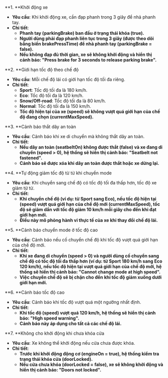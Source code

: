 
**1. **Khởi động xe

* **Yêu cầu**: Khi khởi động xe, cần đạp phanh trong 3 giây để nhả phanh tay.
* **Chi tiết**:
  * **Phanh tay (**parkingBrake**) ban đầu ở trạng thái khóa (**true**).**
  * **Người dùng phải đạp phanh liên tục trong 3 giây (được theo dõi bằng biến **brakePressTime**) để nhả phanh tay (**parkingBrake = false**).**
  * **Nếu không đạp đủ thời gian, xe sẽ không khởi động và hiển thị cảnh báo: "Press brake for 3 seconds to release parking brake".**

**2. **Giới hạn tốc độ theo chế độ

* **Yêu cầu**: Mỗi chế độ lái có giới hạn tốc độ tối đa riêng.
* **Chi tiết**:
  * **Sport**: Tốc độ tối đa là 180 km/h.
  * **Eco**: Tốc độ tối đa là 120 km/h.
  * **Snow/Off-road**: Tốc độ tối đa là 80 km/h.
  * **Normal**: Tốc độ tối đa là 150 km/h.
  * **Tốc độ hiện tại của xe (**speed**) sẽ không vượt quá giới hạn của chế độ đang chọn (**currentMaxSpeed**).**

**3. **Cảnh báo thắt dây an toàn

* **Yêu cầu**: Cảnh báo khi xe di chuyển mà không thắt dây an toàn.
* **Chi tiết**:
  * **Nếu dây an toàn (**seatbeltOn**) không được thắt (**false**) và xe đang di chuyển (**speed > 0**), hệ thống sẽ hiển thị cảnh báo: "Seatbelt not fastened".**
  * **Cảnh báo sẽ được xóa khi dây an toàn được thắt hoặc xe dừng lại.**

**4. **Tự động giảm tốc độ từ từ khi chuyển mode

* **Yêu cầu**: Khi chuyển sang chế độ có tốc độ tối đa thấp hơn, tốc độ xe giảm từ từ.
* **Chi tiết**:
  * **Khi chuyển chế độ (ví dụ: từ Sport sang Eco), nếu tốc độ hiện tại (**speed**) vượt quá giới hạn của chế độ mới (**currentMaxSpeed**), tốc độ sẽ giảm dần với tốc độ giảm 10 km/h mỗi giây cho đến khi đạt giới hạn mới.**
  * **Điều này mô phỏng hành vi thực tế của xe khi thay đổi chế độ lái.**

**5. **Cảnh báo chuyển mode ở tốc độ cao

* **Yêu cầu**: Cảnh báo nếu cố chuyển chế độ khi tốc độ vượt quá giới hạn của chế độ mới.
* **Chi tiết**:
  * **Khi xe đang di chuyển (**speed > 0**) và người dùng cố chuyển sang chế độ có tốc độ tối đa thấp hơn (ví dụ: từ Sport 180 km/h sang Eco 120 km/h), nếu tốc độ hiện tại vượt quá giới hạn của chế độ mới, hệ thống sẽ hiển thị cảnh báo: "Cannot change mode at high speed".**
  * **Việc chuyển chế độ sẽ bị chặn cho đến khi tốc độ giảm xuống dưới giới hạn mới.**

**6. **Cảnh báo tốc độ cao

* **Yêu cầu**: Cảnh báo khi tốc độ vượt quá một ngưỡng nhất định.
* **Chi tiết**:
  * **Khi tốc độ (**speed**) vượt quá 120 km/h, hệ thống sẽ hiển thị cảnh báo: "High speed warning".**
  * **Cảnh báo này áp dụng cho tất cả các chế độ lái.**

**7. **Không cho khởi động khi chưa khóa cửa

* **Yêu cầu**: Xe không thể khởi động nếu cửa chưa được khóa.
* **Chi tiết**:
  * **Trước khi khởi động động cơ (**engineOn = true**), hệ thống kiểm tra trạng thái khóa cửa (**doorLocked**).**
  * **Nếu cửa chưa khóa (**doorLocked = false**), xe sẽ không khởi động và hiển thị cảnh báo: "Doors not locked".**
